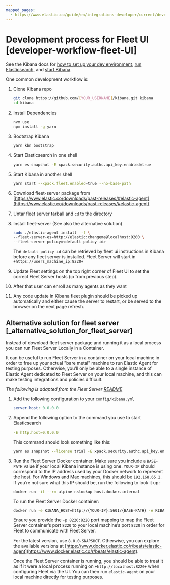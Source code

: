 ```yaml
---
mapped_pages:
  - https://www.elastic.co/guide/en/integrations-developer/current/developer-workflow-fleet-UI.html
---
```


# Development process for Fleet UI [developer-workflow-fleet-UI]

See the Kibana docs for [how to set up your dev environment](https://github.com/elastic/kibana/blob/main/CONTRIBUTING.md#setting-up-your-development-environment), [run Elasticsearch](https://github.com/elastic/kibana/blob/main/CONTRIBUTING.md#running-elasticsearch), and [start Kibana](https://github.com/elastic/kibana/blob/main/CONTRIBUTING.md#running-kibana).

One common development workflow is:

1. Clone Kibana repo

    ```bash
    git clone https://github.com/[YOUR_USERNAME]/kibana.git kibana
    cd kibana
    ```

2. Install Dependencies

    ```bash
    nvm use
    npm install -g yarn
    ```

3. Bootstrap Kibana

    ```bash
    yarn kbn bootstrap
    ```

4. Start Elasticsearch in one shell

    ```bash
    yarn es snapshot -E xpack.security.authc.api_key.enabled=true
    ```

5. Start Kibana in another shell

    ```bash
    yarn start --xpack.fleet.enabled=true --no-base-path
    ```

6. Download fleet-server package from [https://www.elastic.co/downloads/past-releases/#elastic-agent](https://www.elastic.co/downloads/past-releases/#elastic-agent)
7. Untar fleet server tarball and `cd` to the directory
8. Install fleet-server (See also the alternative solution)

    ```bash
    sudo ./elastic-agent install  -f \
    --fleet-server-es=http://elastic:changeme@localhost:9200 \
    --fleet-server-policy=<default policy id>
    ```

    The `default policy id` can be retrieved by fleet ui instructions in Kibana before any fleet server is installed. Fleet Server will start in `+https://users_machine_ip:8220+`

9. Update Fleet settings on the top right corner of Fleet UI to set the correct Fleet Server hosts (ip from previous step).
10. After that user can enroll as many agents as they want
11. Any code update in Kibana fleet plugin should be picked up automatically and either cause the server to restart, or be served to the browser on the next page refresh.


## Alternative solution for fleet server [_alternative_solution_for_fleet_server]

Instead of download fleet server package and running it as a local process you can run Fleet Server Locally in a Container.

It can be useful to run Fleet Server in a container on your local machine in order to free up your actual "bare metal" machine to run Elastic Agent for testing purposes. Otherwise, you’ll only be able to a single instance of Elastic Agent dedicated to Fleet Server on your local machine, and this can make testing integrations and policies difficult.

*The following is adapted from the Fleet Server [README](https://github.com/elastic/fleet-server#running-elastic-agent-with-fleet-server-in-container)*

1. Add the following configuration to your `config/kibana.yml`

    ```yaml
    server.host: 0.0.0.0
    ```

2. Append the following option to the command you use to start Elasticsearch

    ```yaml
    -E http.host=0.0.0.0
    ```

    This command should look something like this:

    ```bash
    yarn es snapshot --license trial -E xpack.security.authc.api_key.enabled=true -E path.data=/tmp/es-data -E http.host=0.0.0.0
    ```

3. Run the Fleet Server Docker container. Make sure you include a `BASE-PATH` value if your local Kibana instance is using one. `YOUR-IP` should correspond to the IP address used by your Docker network to represent the host. For Windows and Mac machines, this should be `192.168.65.2`. If you’re not sure what this IP should be, run the following to look it up:

    ```bash
    docker run -it --rm alpine nslookup host.docker.internal
    ```

    To run the Fleet Server Docker container:

    ```bash
    docker run -e KIBANA_HOST=http://{YOUR-IP}:5601/{BASE-PATH} -e KIBANA_USERNAME=elastic -e KIBANA_PASSWORD=changeme -e ELASTICSEARCH_HOST=http://{YOUR-IP}:9200 -e ELASTICSEARCH_USERNAME=elastic -e ELASTICSEARCH_PASSWORD=changeme -e KIBANA_FLEET_SETUP=1 -e FLEET_SERVER_ENABLE=1 -e FLEET_SERVER_INSECURE_HTTP=1 -p 8220:8220 docker.elastic.co/elastic-agent/elastic-agent:{VERSION}
    ```

    Ensure you provide the `-p 8220:8220` port mapping to map the Fleet Server container’s port `8220` to your local machine’s port `8220` in order for Fleet to communicate with Fleet Server.

    For the latest version, use `8.0.0-SNAPSHOT`. Otherwise, you can explore the available versions at [https://www.docker.elastic.co/r/beats/elastic-agent](https://www.docker.elastic.co/r/beats/elastic-agent).

    Once the Fleet Server container is running, you should be able to treat it as if it were a local process running on `+http://localhost:8220+` when configuring Fleet via the UI. You can then run `elastic-agent` on your local machine directly for testing purposes.
